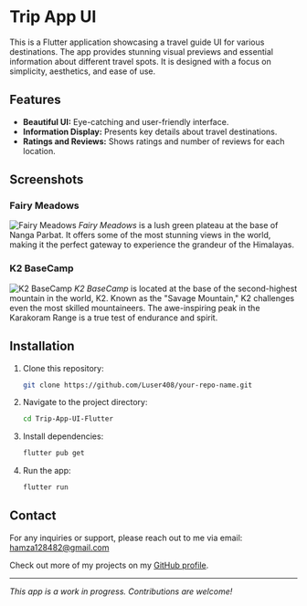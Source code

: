 # Trip App UI

This is a Flutter application showcasing a travel guide UI for various destinations. The app provides stunning visual previews and essential information about different travel spots. It is designed with a focus on simplicity, aesthetics, and ease of use.

## Features

- **Beautiful UI:** Eye-catching and user-friendly interface.
- **Information Display:** Presents key details about travel destinations.
- **Ratings and Reviews:** Shows ratings and number of reviews for each location.

## Screenshots

### Fairy Meadows
![Fairy Meadows](./assets/images/trip.png)
*Fairy Meadows* is a lush green plateau at the base of Nanga Parbat. It offers some of the most stunning views in the world, making it the perfect gateway to experience the grandeur of the Himalayas.

### K2 BaseCamp
![K2 BaseCamp](./assets/images/trip1.png)
*K2 BaseCamp* is located at the base of the second-highest mountain in the world, K2. Known as the "Savage Mountain," K2 challenges even the most skilled mountaineers. The awe-inspiring peak in the Karakoram Range is a true test of endurance and spirit.

## Installation

1. Clone this repository:
    ```bash
    git clone https://github.com/Luser408/your-repo-name.git
    ```
2. Navigate to the project directory:
    ```bash
    cd Trip-App-UI-Flutter
    ```
3. Install dependencies:
    ```bash
    flutter pub get
    ```
4. Run the app:
    ```bash
    flutter run
    ```
## Contact

For any inquiries or support, please reach out to me via email: [hamza128482@gmail.com](mailto:hamza128482@gmail.com)

Check out more of my projects on my [GitHub profile](https://github.com/Luser408).

---

*This app is a work in progress. Contributions are welcome!*

